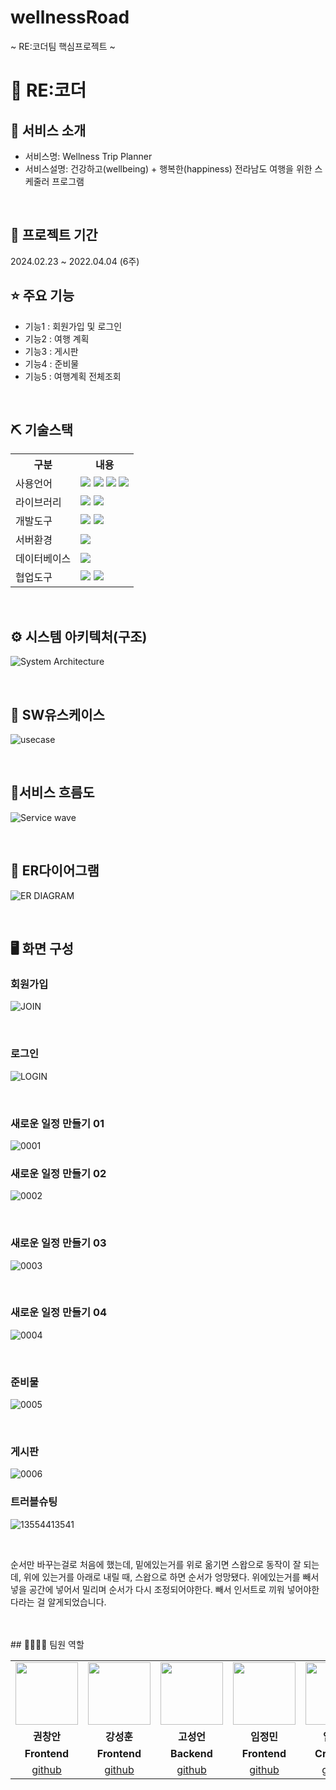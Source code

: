 # wellnessRoad

~ RE:코더팀 핵심프로젝트 ~

# 📎 RE:코더



## 👀 서비스 소개
* 서비스명:   Wellness Trip Planner
* 서비스설명:  건강하고(wellbeing) + 행복한(happiness) 전라남도 여행을 위한 스케줄러 프로그램
<br>

## 📅 프로젝트 기간
2024.02.23 ~ 2022.04.04 (6주)
<br>

## ⭐ 주요 기능
* 기능1 : 회원가입 및 로그인
* 기능2 : 여행 계획
* 기능3 : 게시판
* 기능4 : 준비물
* 기능5 : 여행계획 전체조회
<br>

## ⛏ 기술스택
<table>
    <tr>
        <th>구분</th>
        <th>내용</th>
    </tr>
    <tr>
        <td>사용언어</td>
        <td>
            <img src="https://img.shields.io/badge/Java-007396?style=for-the-badge&logo=java&logoColor=white"/>
            <img src="https://img.shields.io/badge/HTML5-E34F26?style=for-the-badge&logo=HTML5&logoColor=white"/>
            <img src="https://img.shields.io/badge/CSS3-1572B6?style=for-the-badge&logo=CSS3&logoColor=white"/>
            <img src="https://img.shields.io/badge/JavaScript-F7DF1E?style=for-the-badge&logo=JavaScript&logoColor=white"/>
        </td>
    </tr>
    <tr>
        <td>라이브러리</td>
        <td>
            <img src="https://img.shields.io/badge/BootStrap-7952B3?style=for-the-badge&logo=BootStrap&logoColor=white"/>
            <img src="https://img.shields.io/badge/KakaoMap-FFCD00?style=for-the-badge&logo=Kakao&logoColor=white"/>
        </td>
    </tr>
    <tr>
        <td>개발도구</td>
        <td>
            <img src="https://img.shields.io/badge/Eclipse-2C2255?style=for-the-badge&logo=Eclipse&logoColor=white"/>         
            <img src="https://img.shields.io/badge/VSCode-007ACC?style=for-the-badge&logo=VisualStudioCode&logoColor=white"/>
        </td>
    </tr>
    <tr>
        <td>서버환경</td>
        <td>
            <img src="https://img.shields.io/badge/Apache Tomcat-D22128?style=for-the-badge&logo=Apache Tomcat&logoColor=white"/>
        </td>
    </tr>
    <tr>
        <td>데이터베이스</td>
        <td>
            <img src="https://img.shields.io/badge/Oracle 11g-F80000?style=for-the-badge&logo=Oracle&logoColor=white"/>
        </td>
    </tr>
    <tr>
        <td>협업도구</td>
        <td>
            <img src="https://img.shields.io/badge/Git-F05032?style=for-the-badge&logo=Git&logoColor=white"/>
            <img src="https://img.shields.io/badge/GitHub-181717?style=for-the-badge&logo=GitHub&logoColor=white"/>
        </td>
    </tr>
</table>


<br>

## ⚙ 시스템 아키텍처(구조)
![System Architecture](https://github.com/2023-SMHRD-KDT-AI-16/wellnessRoad/assets/157657483/6624f169-0fc9-4a3c-a250-e025eadf1b7d)

<br>

## 📌 SW유스케이스
![usecase](https://github.com/2023-SMHRD-KDT-AI-16/wellnessRoad/assets/157657483/c3643495-8a51-4c73-b810-b97a67f87d3b)

<br>

## 📌서비스 흐름도
![Service wave](https://github.com/2023-SMHRD-KDT-AI-16/wellnessRoad/assets/157657483/cd140cd6-c0b0-437e-8165-d32efb488e43)


<br>

## 📌 ER다이어그램
![ER DIAGRAM](https://github.com/2023-SMHRD-KDT-AI-16/wellnessRoad/assets/157657483/ea4e2d7a-edfe-4a2a-acdc-b32c5e6ddba7)

<br>

## 🖥 화면 구성

### 회원가입
![JOIN](https://github.com/2023-SMHRD-KDT-AI-16/wellnessRoad/assets/157657483/984130f2-6d9c-4207-b69e-dc88521784a5)

<br>

### 로그인 
![LOGIN](https://github.com/2023-SMHRD-KDT-AI-16/wellnessRoad/assets/157657483/af83372a-f2c0-4a73-907f-571f0c38100a)

<br>

### 새로운 일정 만들기 01
![0001](https://github.com/2023-SMHRD-KDT-AI-16/wellnessRoad/assets/157657483/df9c003f-c966-495f-ae8f-46ecd4555cf2)
<br>

### 새로운 일정 만들기 02
![0002](https://github.com/2023-SMHRD-KDT-AI-16/wellnessRoad/assets/157657483/4c0855c6-16a6-4495-aeec-f026729379d5)

<br>

### 새로운 일정 만들기 03
![0003](https://github.com/2023-SMHRD-KDT-AI-16/wellnessRoad/assets/157657483/f8ae1a04-d32f-4949-a2d8-d5ac0a01351f)

<br>

### 새로운 일정 만들기 04
![0004](https://github.com/2023-SMHRD-KDT-AI-16/wellnessRoad/assets/157657483/c7c5ab8b-f2ca-4dd5-9b48-adfa3d35dbf9)

<br>


### 준비물
![0005](https://github.com/2023-SMHRD-KDT-AI-16/wellnessRoad/assets/157657483/e2279d83-554f-4986-a9e3-e89ae9214623)

<br>

### 게시판
![0006](https://github.com/2023-SMHRD-KDT-AI-16/wellnessRoad/assets/157657483/8cfa037a-95e9-44fe-b5f9-296d61da0725)

### 트러블슈팅
![13554413541](https://github.com/2023-SMHRD-KDT-AI-16/wellnessRoad/assets/157657483/3f37fa07-2a9f-4f81-a60d-51a5c176c598)

<br>

순서만 바꾸는걸로 처음에 했는데, 밑에있는거를 위로 옮기면 스왑으로 동작이 잘 되는데,
위에 있는거를 아래로 내릴 때, 스왑으로 하면 순서가 엉망됐다.
위에있는거를 빼서 넣을 공간에 넣어서 밀리며 순서가 다시 조정되어야한다.
빼서 인서트로 끼워 넣어야한다라는 걸 알게되었습니다.

<br>

<br>
## 👨‍👩‍👦‍👦 팀원 역할
<table>
  <tr>
    <td align="center"><img src="https://item.kakaocdn.net/do/fd49574de6581aa2a91d82ff6adb6c0115b3f4e3c2033bfd702a321ec6eda72c" width="100" height="100"/></td>
    <td align="center"><img src="https://mb.ntdtv.kr/assets/uploads/2019/01/Screen-Shot-2019-01-08-at-4.31.55-PM-e1546932545978.png" width="100" height="100"/></td>
    <td align="center"><img src="https://mblogthumb-phinf.pstatic.net/20160127_177/krazymouse_1453865104404DjQIi_PNG/%C4%AB%C4%AB%BF%C0%C7%C1%B7%BB%C1%EE_%B6%F3%C0%CC%BE%F0.png?type=w2" width="100" height="100"/></td>
    <td align="center"><img src="https://i.pinimg.com/236x/ed/bb/53/edbb53d4f6dd710431c1140551404af9.jpg" width="100" height="100"/></td>
    <td align="center"><img src="https://pbs.twimg.com/media/B-n6uPYUUAAZSUx.png" width="100" height="100"/></td>
  </tr>
  <tr>
    <td align="center"><strong>권창안</strong></td>
    <td align="center"><strong>강성훈</strong></td>
    <td align="center"><strong>고성언</strong></td>
    <td align="center"><strong>임정민</strong></td>
    <td align="center"><strong>임찬혁</strong></td>
  </tr>
  <tr>
    <td align="center"><b>Frontend</b></td>
    <td align="center"><b>Frontend</b></td>
    <td align="center"><b>Backend</b></td>
    <td align="center"><b>Frontend</b></td>
    <td align="center"><b>Crowling</b></td>
  </tr>
  <tr>
    <td align="center"><a href="https://github.com/자신의username작성해주세요" target='_blank'>github</a></td>
    <td align="center"><a href="https://github.com/자신의username작성해주세요" target='_blank'>github</a></td>
    <td align="center"><a href="https://github.com/go564564" target='_blank'>github</a></td>
    <td align="center"><a href="https://github.com/duggie27" target='_blank'>github</a></td>
    <td align="center"><a href="https://github.com/자신의username작성해주세요" target='_blank'>github</a></td>
  </tr>
</table>
